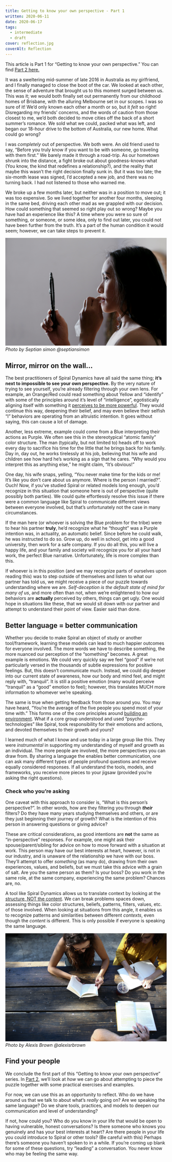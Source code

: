 ```yaml
---
title: Getting to know your own perspective - Part 1
written: 2020-06-11
date: 2020-06-17
tags:
  - intermediate
  - draft
cover: reflection.jpg
coverAlt: Reflection
---
```


<div class="toc">
This article is Part 1 for “Getting to know your own perspective.” You can find <a href="https://spirals.blog/articles/getting-to-know-your-own-perspective-part-2/">Part 2 here.</a>
</div>


It was a sweltering mid-summer of late 2016 in Australia as my girlfriend, and I finally managed to close the boot of the car. We looked at each other, the sense of adventure that brought us to this moment surged between us. This was it; we would both finally set out permanently from our childhood homes of Brisbane, with the alluring Melbourne set in our scopes. I was so sure of it! We’d only known each other a month or so, but it *felt* so right! Disregarding my friends’ concerns, and the words of caution from those closest to me, we’d both decided to move cities off the back of a short summer’s romance. We sold what we could, packed what was left, and began our 18-hour drive to the bottom of Australia, our new home. What could go wrong?

I was *completely* out of perspective. We both were. An old friend used to say, “Before you truly know if you want to be with someone, go traveling with them first.” We barely made it through a road-trip. As our hometown shrunk into the distance, a fight broke out about goodness-knows-what (You know, the kind that redefines a relationship?), and the reality that maybe this wasn’t the right decision finally sunk in. But it was too late; the six-month lease was signed, I’d accepted a new job, and there was no turning back. I had not listened to those who warned me.

We broke up a few months later, but neither was in a position to move out; it was too expensive. So we lived together for another four months, sleeping in the same bed, driving each other mad as we grappled with our decision. How could something that seemed so right play out so wrong? Maybe you have had an experience like this? A time where you were so sure of something, or someone, or some idea, only to find out later, you could not have been further from the truth. It’s a part of the human condition it would seem; however, we can take steps to prevent it.


![Mirror mirror](mirror.jpg)
*Photo by Septian simon @septiansimon*


## Mirror, mirror on the wall…
The best practitioners of Spiral Dynamics have all said the same thing; **it’s next to impossible to see your own perspective.** By the very nature of trying to see yourself, you’re already filtering through your own lens. For example, an Orange/Red could read something about Yellow and “identify” with some of the principles around it’s level of “intelligence”, egotistically aligning itself with something it [perceives to be more powerful](https://spirals.blog/articles/wholearchy/). They would continue this way, deepening their belief, and may even believe their selfish “I” behaviors are operating from an altruistic intention. It goes without saying, this can cause a lot of damage.

Another, less extreme, example could come from a Blue interpreting their actions as Purple. We often see this in the stereotypical “atomic family” color structure. The man (typically, but not limited to) heads off to work every day to sacrifice his time for the little that he brings back for his family. Day in, day out, he works tirelessly at his job, believing that his wife and children see how hard he’s working as a sign that he cares. “Why would you interpret this as anything else,” he might claim, “It’s obvious!”

One day, his wife snaps, yelling, “You never make time for the kids or me! It’s like you don’t care about us anymore. Where is the person I married?”. Ouch! Now, if you’ve studied Spiral or related models long enough, you’d recognize in this situation that someone here is out of perspective (quite possibly both parties). We could quite effortlessly resolve this issue if there were a common language like Spiral to communicate different views between everyone involved, but that’s unfortunately not the case in many circumstances.

If the man here (or whoever is solving the Blue problem for the tribe) were to hear his partner **truly**, he’d recognize what he “thought” was a Purple intention was, in actuality, an automatic belief. Since before he could walk, he was instructed to do so. Grow up, do well in school, get into a good university, then work for a safe company. If you do all this, you will live a happy life, and your family and society will recognize you for all your hard work, the perfect Blue narrative. Unfortunately, life is more complex than this.

If whoever is in this position (and we may recognize parts of ourselves upon reading this) was to step outside of themselves and listen to what our partner has told us, we might receive a piece of our puzzle towards understanding where we are. *Self-deception is the default state of mind for many of us*, and more often than not, when we’re enlightened to how our behaviors are **actually** perceived by others, things can get ugly. One would hope in situations like these, that we would sit down with our partner and attempt to understand their point of view. Easier said than done.

## Better language = better communication
Whether you decide to make Spiral an object of study or another tool/framework, learning these models can lead to much happier outcomes for everyone involved. The more words we have to describe something, the more nuanced our perception of the “something” becomes. A great example is emotions. We could very quickly say we feel “good” if we’re not particularly versed in the thousands of subtle expressions for positive feelings. But, this doesn’t communicate much. Instead, we could dig deeper into our current state of awareness, how our body and mind feel, and might reply with, “tranquil”. It is still a positive emotion (many would perceive “tranquil” as a “good” emotion to feel); however, this translates MUCH more information to whomever we’re speaking.

The same is true when getting feedback from those around you. You may have heard, “You’re the average of the five people you spend most of your time with.” This forms one of the core principles around [building an environment](https://spirals.blog/articles/building-environment/). What if a core group understood and used “psycho-technologies” like Spiral, took responsibility for their emotions and actions, and devoted themselves to their growth and yours?

I learned much of what I know and use today in a large group like this. They were *instrumental* in supporting my understanding of myself and growth as an individual. The more people are involved, the more perspectives you can draw from. By sharing a language the enables better communication, one can ask many different types of people profound questions and receive equally considered responses. If all understand the tools, models, and frameworks, you receive more pieces to your jigsaw (provided you’re asking the right questions).

### Check who you’re asking

One caveat with this approach to consider is, “What is this person’s perspective?”. In other words, how are they filtering you through ***their*** filters? Do they have many years studying themselves and others, or are they just beginning their journey of growth? What is the intention of this person in answering questions or giving advice?

These are critical considerations, as good intentions are **not** the same as “in-perspective” responses. For example, one might ask their spouse/parent/sibling for advice on how to move forward with a situation at work. This person may have our best interests at heart, however, is not in our industry, and is unaware of the relationship we have with our boss. They’ll attempt to offer *something* (as many do), drawing from their own experiences, values, and beliefs, but we must take this advice with a grain of salt. Are you the same person as them? Is your boss? Do you work in the same role, at the same company, experiencing the same problem? Chances are, no.

A tool like Spiral Dynamics allows us to translate context by looking at the [structure, NOT the content](https://spirals.blog/articles/structure-vs-content/). We can break problems spaces down, assessing things like color structures, beliefs, patterns, filters, values, etc. of those involved. When looking at situations from this angle, it enables us to recognize patterns and similarities between different *contexts*, even though the *content* is different. This is only possible if everyone is speaking the same language.

![Your people](people.jpg)
*Photo by Alexis Brown @alexisrbrown*

## Find your people

We conclude the first part of this “Getting to know your own perspective” series. In [Part 2](https://spirals.blog/articles/getting-to-know-your-own-perspective-part-2/), we’ll look at *how* we can go about attempting to piece the puzzle together with some practical exercises and examples.

For now, we can use this as an opportunity to reflect. Who do we have around us that we talk to about what’s *really* going on? Are we speaking the same language? Do we share tools, practices, and models to deepen our communication and level of understanding?

If not, how could you? Who do you know in your life that would be open to having vulnerable, honest conversations? Is there someone who knows you genuinely and has your best interests at heart? Are there people in your life you could introduce to Spiral or other tools? (Be careful with this) Perhaps there’s someone you haven’t spoken to in a while. If you’re coming up blank for some of these questions, try “leading” a conversation. You never know who may be feeling the same way.

